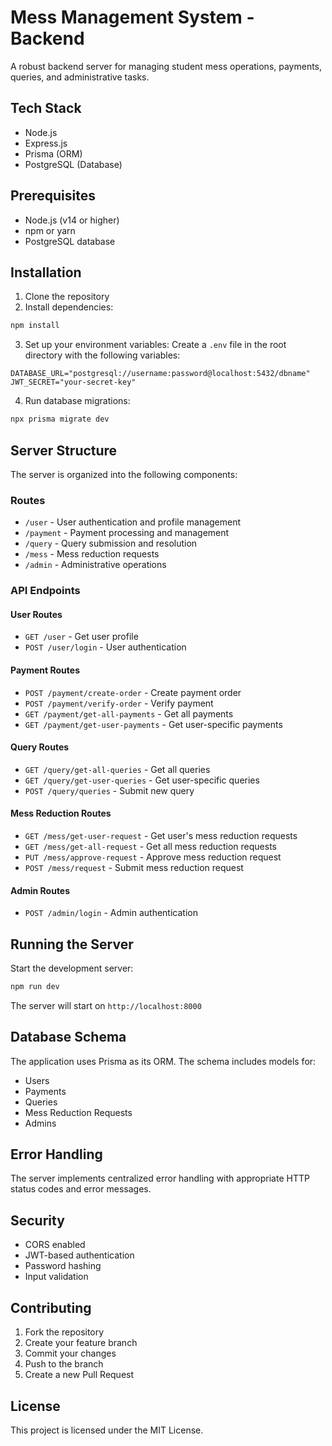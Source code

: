 # Mess Management System - Backend

A robust backend server for managing student mess operations, payments, queries, and administrative tasks.

## Tech Stack

- Node.js
- Express.js
- Prisma (ORM)
- PostgreSQL (Database)

## Prerequisites

- Node.js (v14 or higher)
- npm or yarn
- PostgreSQL database

## Installation

1. Clone the repository
2. Install dependencies:
```bash
npm install
```

3. Set up your environment variables:
Create a `.env` file in the root directory with the following variables:
```
DATABASE_URL="postgresql://username:password@localhost:5432/dbname"
JWT_SECRET="your-secret-key"
```

4. Run database migrations:
```bash
npx prisma migrate dev
```

## Server Structure

The server is organized into the following components:

### Routes

- `/user` - User authentication and profile management
- `/payment` - Payment processing and management
- `/query` - Query submission and resolution
- `/mess` - Mess reduction requests
- `/admin` - Administrative operations

### API Endpoints

#### User Routes
- `GET /user` - Get user profile
- `POST /user/login` - User authentication

#### Payment Routes
- `POST /payment/create-order` - Create payment order
- `POST /payment/verify-order` - Verify payment
- `GET /payment/get-all-payments` - Get all payments
- `GET /payment/get-user-payments` - Get user-specific payments

#### Query Routes
- `GET /query/get-all-queries` - Get all queries
- `GET /query/get-user-queries` - Get user-specific queries
- `POST /query/queries` - Submit new query

#### Mess Reduction Routes
- `GET /mess/get-user-request` - Get user's mess reduction requests
- `GET /mess/get-all-request` - Get all mess reduction requests
- `PUT /mess/approve-request` - Approve mess reduction request
- `POST /mess/request` - Submit mess reduction request

#### Admin Routes
- `POST /admin/login` - Admin authentication

## Running the Server

Start the development server:
```bash
npm run dev
```

The server will start on `http://localhost:8000`

## Database Schema

The application uses Prisma as its ORM. The schema includes models for:
- Users
- Payments
- Queries
- Mess Reduction Requests
- Admins

## Error Handling

The server implements centralized error handling with appropriate HTTP status codes and error messages.

## Security

- CORS enabled
- JWT-based authentication
- Password hashing
- Input validation

## Contributing

1. Fork the repository
2. Create your feature branch
3. Commit your changes
4. Push to the branch
5. Create a new Pull Request

## License

This project is licensed under the MIT License. 